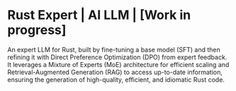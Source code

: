 # Rust Expert | AI LLM | [Work in progress]

An expert LLM for Rust, built by fine-tuning a base model (SFT) and then refining it with Direct Preference Optimization (DPO) from expert feedback. It leverages a Mixture of Experts (MoE) architecture for efficient scaling and Retrieval-Augmented Generation (RAG) to access up-to-date information, ensuring the generation of high-quality, efficient, and idiomatic Rust code.
